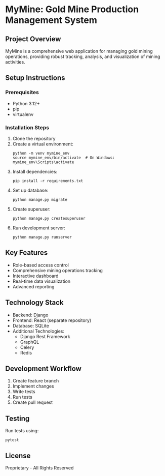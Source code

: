 # MyMine: Gold Mine Production Management System

## Project Overview
MyMine is a comprehensive web application for managing gold mining operations, providing robust tracking, analysis, and visualization of mining activities.

## Setup Instructions

### Prerequisites
- Python 3.12+
- pip
- virtualenv

### Installation Steps
1. Clone the repository
2. Create a virtual environment:
   ```
   python -m venv mymine_env
   source mymine_env/bin/activate  # On Windows: mymine_env\Scripts\activate
   ```
3. Install dependencies:
   ```
   pip install -r requirements.txt
   ```
4. Set up database:
   ```
   python manage.py migrate
   ```
5. Create superuser:
   ```
   python manage.py createsuperuser
   ```
6. Run development server:
   ```
   python manage.py runserver
   ```

## Key Features
- Role-based access control
- Comprehensive mining operations tracking
- Interactive dashboard
- Real-time data visualization
- Advanced reporting

## Technology Stack
- Backend: Django
- Frontend: React (separate repository)
- Database: SQLite
- Additional Technologies: 
  * Django Rest Framework
  * GraphQL
  * Celery
  * Redis

## Development Workflow
1. Create feature branch
2. Implement changes
3. Write tests
4. Run tests
5. Create pull request

## Testing
Run tests using:
```
pytest
```

## License
Proprietary - All Rights Reserved
